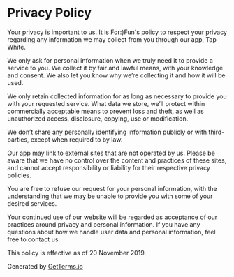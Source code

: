 # Privacy Policy
<p>Your privacy is important to us. It is For:)Fun's policy to respect your privacy regarding any information we may collect from you through our app, Tap White.</p>
<p>We only ask for personal information when we truly need it to provide a service to you. We collect it by fair and lawful means, with your knowledge and consent. We also let you know why we’re collecting it and how it will be used.</p>
<p>We only retain collected information for as long as necessary to provide you with your requested service. What data we store, we’ll protect within commercially acceptable means to prevent loss and theft, as well as unauthorized access, disclosure, copying, use or modification.</p>
<p>We don’t share any personally identifying information publicly or with third-parties, except when required to by law.</p>
<p>Our app may link to external sites that are not operated by us. Please be aware that we have no control over the content and practices of these sites, and cannot accept responsibility or liability for their respective privacy policies.</p>
<p>You are free to refuse our request for your personal information, with the understanding that we may be unable to provide you with some of your desired services.</p>
<p>Your continued use of our website will be regarded as acceptance of our practices around privacy and personal information. If you have any questions about how we handle user data and personal information, feel free to contact us.</p>
<p>This policy is effective as of 20 November 2019.</p>
<p>Generated by <a title="Privacy Policy Template Generator" href="https://getterms.io/">GetTerms.io</a></p>
